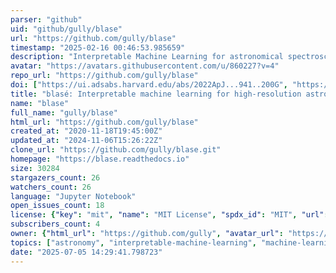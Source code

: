 ```yaml
---
parser: "github"
uid: "github/gully/blase"
url: "https://github.com/gully/blase"
timestamp: "2025-02-16 00:46:53.985659"
description: "Interpretable Machine Learning for astronomical spectroscopy in PyTorch and JAX"
avatar: "https://avatars.githubusercontent.com/u/860227?v=4"
repo_url: "https://github.com/gully/blase"
doi: ["https://ui.adsabs.harvard.edu/abs/2022ApJ...941..200G", "https://ui.adsabs.harvard.edu/abs/2025ascl.soft02017G/abstract"]
title: "blasé: Interpretable machine learning for high-resolution astronomical spectroscopy"
name: "blase"
full_name: "gully/blase"
html_url: "https://github.com/gully/blase"
created_at: "2020-11-18T19:45:00Z"
updated_at: "2024-11-06T15:26:22Z"
clone_url: "https://github.com/gully/blase.git"
homepage: "https://blase.readthedocs.io"
size: 30284
stargazers_count: 26
watchers_count: 26
language: "Jupyter Notebook"
open_issues_count: 18
license: {"key": "mit", "name": "MIT License", "spdx_id": "MIT", "url": "https://api.github.com/licenses/mit", "node_id": "MDc6TGljZW5zZTEz"}
subscribers_count: 4
owner: {"html_url": "https://github.com/gully", "avatar_url": "https://avatars.githubusercontent.com/u/860227?v=4", "login": "gully", "type": "User"}
topics: ["astronomy", "interpretable-machine-learning", "machine-learning", "spectroscopy"]
date: "2025-07-05 14:29:41.798723"
---
```

